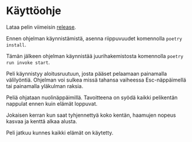 # Käyttöohje

Lataa pelin viimeisin [release](https://github.com/henriimmonen/ot-harjoitustyo/releases/tag/Viikko6).

Ennen ohjelman käynnistämistä, asenna riippuvuudet komennolla `poetry install`.

Tämän jälkeen ohjelman käynnistää juurihakemistosta komennolla `poetry run invoke start`.

Peli käynnistyy aloitusruutuun, josta pääset pelaamaan painamalla välilyöntiä. Ohjelman voi sulkea missä tahansa vaiheessa Esc-näppäimellä tai painamalla yläkulman raksia. 

Peliä ohjataan nuolinäppäimillä. Tavoitteena on syödä kaikki pelikentän nappulat ennen kuin elämät loppuvat.

Jokaisen kerran kun saat tyhjennettyä koko kentän, haamujen nopeus kasvaa ja kenttä alkaa alusta.

Peli jatkuu kunnes kaikki elämät on käytetty.
